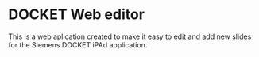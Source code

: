 DOCKET Web editor
==============

This is a web aplication created to make it easy to edit and add new slides for the Siemens DOCKET iPAd application.